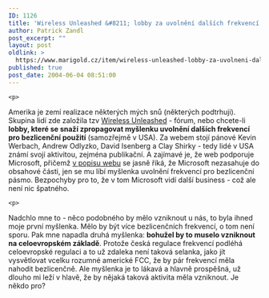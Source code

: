 ```yaml
---
ID: 1126
title: 'Wireless Unleashed &#8211; lobby za uvolnění dalších frekvencí pro bezlicenční použití'
author: Patrick Zandl
post_excerpt: ""
layout: post
oldlink: >
  https://www.marigold.cz/item/wireless-unleashed-lobby-za-uvolneni-dalsich-frekvenci-pro-bezlicencni-pouziti
published: true
post_date: 2004-06-04 08:51:00
---
```

	<p>
Amerika je zemí realizace některých mých snů (některých podtrhuji). Skupina lidí zde založila tzv <a href="http://wirelessunleashed.com/">Wireless Unleashed</a> - fórum, nebo chcete-li <b>lobby, které se snaží zpropagovat myšlenku uvolnění dalších frekvencí pro bezlicenční použití</b> (samozřejmě v USA). Za webem stojí pánové Kevin Werbach, Andrew Odlyzko, David Isenberg a Clay Shirky - tedy lidé v USA známí svojí aktivitou, zejména publikační. A zajímavé je, že web podporuje Microsoft, přičemž <a href="http://wirelessunleashed.com/about.html">v popisu webu</a> se jasně říká, že Microsoft nezasahuje do obsahové části, jen se mu líbí myšlenka uvolnění frekvencí pro bezlicenční pásmo. Bezpochyby pro to, že v tom Microsoft vidí další business - což ale není nic špatného. </p>

	<p>
Nadchlo mne to - něco podobného by mělo vzniknout u nás, to byla ihned moje první myšlenka. Mělo by být více bezlicenčních frekvencí, o tom není sporu. Pak mne napadla druhá myšlenka: <b>bohužel by to muselo vzniknout na celoevropském základě</b>. Protože česká regulace frekvencí podléhá celoevropské regulaci a to už zdaleka není taková selanka, jako jít vysvětlovat vcelku rozumné americké FCC, že by pár frekvencí měla nahodit bezlicenčně. Ale myšlenka je to lákavá a hlavně prospěšná, už dlouho mi leží v hlavě, že by nějaká taková aktivita měla vzniknout. Je někdo pro?
</p>
